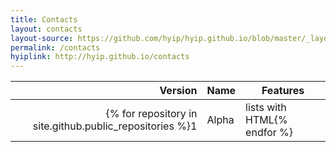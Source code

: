 ```yaml
---
title: Contacts
layout: contacts
layout-source: https://github.com/hyip/hyip.github.io/blob/master/_layouts/contacts.html
permalink: /contacts
hyiplink: http://hyip.github.io/contacts
---
```

Version | Name | Features
-------:|------|----------
{% for repository in site.github.public_repositories %}1|Alpha |lists with HTML{% endfor %}
